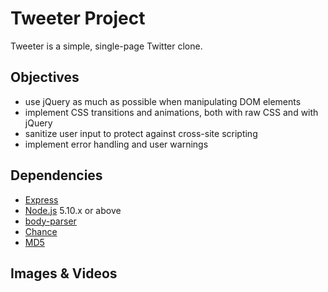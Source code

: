 # Tweeter Project

Tweeter is a simple, single-page Twitter clone.

## Objectives

- use jQuery as much as possible when manipulating DOM elements
- implement CSS transitions and animations, both with raw CSS and with jQuery
- sanitize user input to protect against cross-site scripting
- implement error handling and user warnings

## Dependencies

- [Express](https://www.npmjs.com/package/express/)
- [Node.js](https://nodejs.org/en/) 5.10.x or above
- [body-parser](https://www.npmjs.com/package/body-parser/)
- [Chance](https://www.npmjs.com/package/chance)
- [MD5](https://www.npmjs.com/package/md5)

## Images & Videos